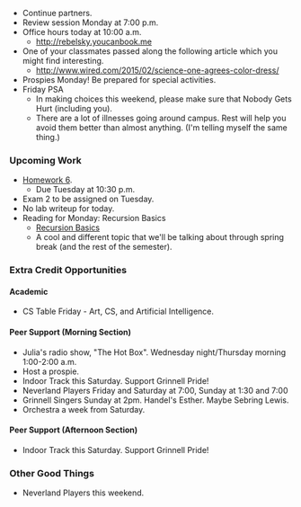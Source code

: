 * Continue partners.
* Review session Monday at 7:00 p.m.
* Office hours today at 10:00 a.m.
    * <http://rebelsky.youcanbook.me>
* One of your classmates passed along the following article which you
  might find interesting. 
    * <http://www.wired.com/2015/02/science-one-agrees-color-dress/>
* Prospies Monday!  Be prepared for special activities.
* Friday PSA
    * In making choices this weekend, please make sure that Nobody Gets
      Hurt (including you).
    * There are a lot of illnesses going around campus.  Rest will help
      you avoid them better than almost anything.  (I'm telling myself
      the same thing.)

### Upcoming Work

* [Homework 6](../assignments/assignment.06.html).
    * Due Tuesday at 10:30 p.m.
* Exam 2 to be assigned on Tuesday.
* No lab writeup for today.
* Reading for Monday: Recursion Basics
    * [Recursion Basics](../readings/recursion-basics-reading.html)
    * A cool and different topic that we'll be talking about through
      spring break (and the rest of the semester).

### Extra Credit Opportunities

#### Academic 

* CS Table Friday - Art, CS, and Artificial Intelligence.

#### Peer Support (Morning Section)

* Julia's radio show, "The Hot Box".  Wednesday night/Thursday morning 
  1:00-2:00 a.m.  
* Host a prospie.
* Indoor Track this Saturday. Support Grinnell Pride!
* Neverland Players Friday and Saturday at 7:00, Sunday at 1:30 and 7:00
* Grinnell Singers Sunday at 2pm.  Handel's Esther.  Maybe Sebring Lewis.
* Orchestra a week from Saturday.

#### Peer Support (Afternoon Section)

* Indoor Track this Saturday.  Support Grinnell Pride!

### Other Good Things

* Neverland Players this weekend.
